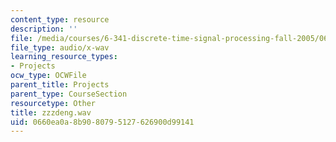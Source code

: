```yaml
---
content_type: resource
description: ''
file: /media/courses/6-341-discrete-time-signal-processing-fall-2005/0660ea0a8b9080795127626900d99141_zzzdeng.wav
file_type: audio/x-wav
learning_resource_types:
- Projects
ocw_type: OCWFile
parent_title: Projects
parent_type: CourseSection
resourcetype: Other
title: zzzdeng.wav
uid: 0660ea0a-8b90-8079-5127-626900d99141
---
```

